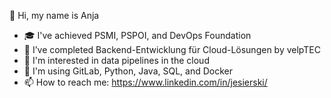 <!--
**jesierski/jesierski** is a ✨ _special_ ✨ repository because its `README.md` (this file) appears on your GitHub profile.

Here are some ideas to get you started:

### Hi there 👋

- 🔭 I’m currently working on ...
- 🌱 I’m currently learning ...
- 👯 I’m looking to collaborate on ...
- 🤔 I’m looking for help with ...
- 💬 Ask me about ...
- 📫 How to reach me: ...
- 😄 Pronouns: ...
- ⚡ Fun fact: ...
-->

👋 Hi, my name is Anja
- 🎓 I've achieved PSMI, PSPOI, and DevOps Foundation
- 🌱 I’ve completed Backend-Entwicklung für Cloud-Lösungen by velpTEC
- 🧠 I'm interested in data pipelines in the cloud
- 🧰 I'm using GitLab, Python, Java, SQL, and Docker
- 📫 How to reach me: https://www.linkedin.com/in/jesierski/
